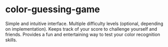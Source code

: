 # color-guessing-game
Simple and intuitive interface.
Multiple difficulty levels (optional, depending on implementation).
Keeps track of your score to challenge yourself and friends.
Provides a fun and entertaining way to test your color recognition skills.
